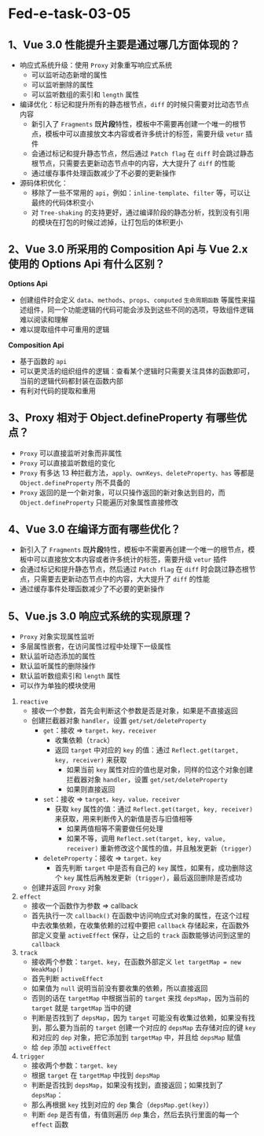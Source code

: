 # Fed-e-task-03-05

## 1、Vue 3.0 性能提升主要是通过哪几方面体现的？

* 响应式系统升级：使用 `Proxy` 对象重写响应式系统
  * 可以监听动态新增的属性
  * 可以监听删除的属性
  * 可以监听数组的索引和 `length` 属性
* 编译优化：标记和提升所有的静态根节点，`diff` 的时候只需要对比动态节点内容
  * 新引入了 `Fragments` 既**片段**特性，模板中不需要再创建一个唯一的根节点，模板中可以直接放文本内容或者许多统计的标签，需要升级 `vetur` 插件
  * 会通过标记和提升静态节点，然后通过 `Patch flag` 在 `diff` 时会跳过静态根节点，只需要去更新动态节点中的内容，大大提升了 `diff` 的性能
  * 通过缓存事件处理函数减少了不必要的更新操作
* 源码体积优化：
  * 移除了一些不常用的 `api`，例如：`inline-template`、`filter` 等，可以让最终的代码体积变小
  * 对 `Tree-shaking` 的支持更好，通过编译阶段的静态分析，找到没有引用的模块在打包的时候过滤掉，让打包后的体积更小

## 2、Vue 3.0 所采用的 Composition Api 与 Vue 2.x 使用的 Options Api 有什么区别？

**Options Api**
* 创建组件时会定义 `data`、`methods`、`props`、`computed` `生命周期函数` 等属性来描述组件，同一个功能逻辑的代码可能会涉及到这些不同的选项，导致组件逻辑难以阅读和理解
* 难以提取组件中可重用的逻辑

**Composition Api**
* 基于函数的 `api`
* 可以更灵活的组织组件的逻辑：查看某个逻辑时只需要关注具体的函数即可，当前的逻辑代码都封装在函数内部
* 有利对代码的提取和重用

## 3、Proxy 相对于 Object.defineProperty 有哪些优点？

* `Proxy` 可以直接监听对象而非属性
* `Proxy` 可以直接监听数组的变化
* `Proxy` 有多达 13 种拦截方法，`apply、ownKeys、deleteProperty、has` 等都是 `Object.defineProperty` 所不具备的
* `Proxy` 返回的是一个新对象，可以只操作返回的新对象达到目的，而 `Object.defineProperty` 只能遍历对象属性直接修改

## 4、Vue 3.0 在编译方面有哪些优化？

* 新引入了 `Fragments` 既**片段**特性，模板中不需要再创建一个唯一的根节点，模板中可以直接放文本内容或者许多统计的标签，需要升级 `vetur` 插件
* 会通过标记和提升静态节点，然后通过 `Patch flag` 在 `diff` 时会跳过静态根节点，只需要去更新动态节点中的内容，大大提升了 `diff` 的性能
* 通过缓存事件处理函数减少了不必要的更新操作

## 5、Vue.js 3.0 响应式系统的实现原理？

* `Proxy` 对象实现属性监听
* 多层属性嵌套，在访问属性过程中处理下一级属性
* 默认监听动态添加的属性
* 默认监听属性的删除操作
* 默认监听数组索引和 `length` 属性
* 可以作为单独的模块使用

1. `reactive`
   * 接收一个参数，首先会判断这个参数是否是对象，如果是不直接返回
   * 创建拦截器对象 `handler`，设置 `get/set/deleteProperty`
     * `get`：接收 => `target，key，receiver`
       * 收集依赖（`track`）
       * 返回 `target` 中对应的 `key` 的值：通过 `Reflect.get(target, key, receiver)` 来获取
         * 如果当前 `key` 属性对应的值也是对象，同样的位这个对象创建拦截器对象 `handler`，设置 `get/set/deleteProperty`
         * 如果则直接返回
     * `set`：接收 => `target，key，value，receiver`
       * 获取 `key` 属性的值：通过 `Reflect.get(target, key, receiver)` 来获取，用来判断传入的新值是否与旧值相等
         * 如果两值相等不需要做任何处理
         * 如果不等，调用 `Reflect.set(target, key, value, receiver)` 重新修改这个属性的值，并且触发更新（`trigger`）
     * `deleteProperty`：接收 => `target，key`
       * 首先判断 `target` 中是否有自己的 `key` 属性，如果有，成功删除这个 `key` 属性后再触发更新（`trigger`），最后返回删除是否成功
   * 创建并返回 `Proxy` 对象
2. `effect`
   * 接收一个函数作为参数 => callback
   * 首先执行一次 `callback()` 在函数中访问响应式对象的属性，在这个过程中去收集依赖，在收集依赖的过程中要把 `callback` 存储起来，在函数外部定义变量 `activeEffect` 保存，让之后的 `track` 函数能够访问到这里的 `callback`
3. `track`
   * 接收两个参数：`target、key`，在函数外部定义 `let targetMap = new WeakMap()`
   * 首先判断 `activeEffect`
    * 如果值为 `null` 说明当前没有要收集的依赖，所以直接返回
    * 否则的话在 `targetMap` 中根据当前的 `target` 来找 `depsMap`，因为当前的 `target` 就是 `targetMap` 当中的键
    * 判断是否找到了 `depsMap`，因为 `target` 可能没有收集过依赖，如果没有找到，那么要为当前的 `target` 创建一个对应的 `depsMap` 去存储对应的键 `key` 和对应的 `dep` 对象，把它添加到 `targetMap` 中，并且给 `depsMap` 赋值
    * 给 `dep` 添加 `activeEffect`
4. `trigger`
   * 接收两个参数：`target、key`
   * 根据 `target` 在 `targetMap` 中找到 `depsMap`
   * 判断是否找到 `depsMap`，如果没有找到，直接返回；如果找到了 `depsMap`：
    * 那么再根据 `key` 找到对应的 `dep` 集合（`depsMap.get(key)`）
    * 判断 `dep` 是否有值，有值则遍历 `dep` 集合，然后去执行里面的每一个 `effect` 函数